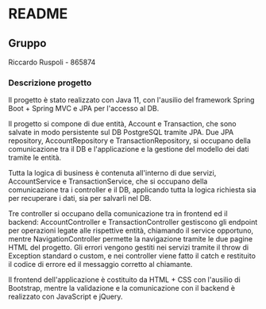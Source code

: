 # README

## Gruppo
Riccardo Ruspoli - 865874

### Descrizione progetto
Il progetto è stato realizzato con Java 11, con l'ausilio del framework Spring Boot + Spring MVC e JPA per l'accesso al DB.

Il progetto si compone di due entità, Account e Transaction, che sono salvate in modo persistente sul DB PostgreSQL tramite JPA.
Due JPA repository, AccountRepository e TransactionRepository, si occupano della comunicazione tra il DB e l'applicazione e la gestione del modello dei dati tramite le entità.

Tutta la logica di business è contenuta all'interno di due servizi, AccountService e TransactionService, che si occupano della comunicazione tra i controller e il DB, applicando tutta la logica richiesta sia per recuperare i dati, sia per salvarli nel DB.

Tre controller si occupano della comunicazione tra in frontend ed il backend: AccountController e TransactionController gestiscono gli endpoint per operazioni legate alle rispettive entità, chiamando il service opportuno, mentre NavigationController permette la navigazione tramite le due pagine HTML del progetto.
Gli errori vengono gestiti nei servizi tramite il throw di Exception standard o custom, e nei controller viene fatto il catch e restituito il codice di errore ed il messaggio corretto al chiamante.

Il frontend dell'applicazione è costituito da HTML + CSS con l'ausilio di Bootstrap, mentre la validazione e la comunicazione con il backend è realizzato con JavaScript e jQuery.